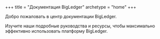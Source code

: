+++
title = "Документация BigLedger"
archetype = "home"
+++

Добро пожаловать в центр документации BigLedger.

Изучите наши подробные руководства и ресурсы, чтобы максимально эффективно использовать платформу BigLedger.